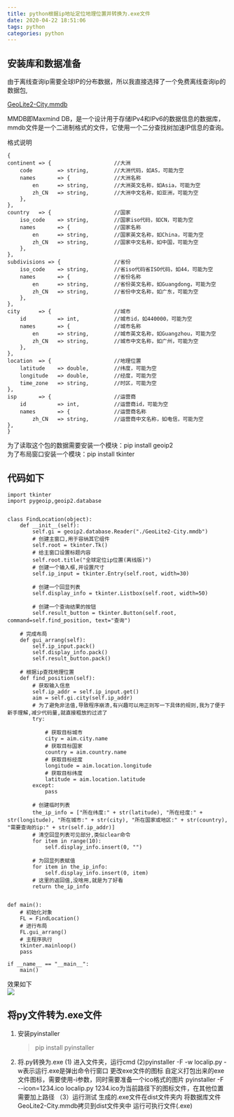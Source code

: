 ```yaml
---
title: python根据ip地址定位地理位置并转换为.exe文件
date: 2020-04-22 18:51:06
tags: python
categories: python
---
```

<!-- toc -->
<!-- more -->

## 安装库和数据准备
由于离线查询ip需要全球IP的分布数据，所以我直接选择了一个免费离线查询ip的数据包,  

[GeoLite2-City.mmdb](https://download.csdn.net/download/qq_42112448/12289578)

MMDB即Maxmind DB，是一个设计用于存储IPv4和IPv6的数据信息的数据库，mmdb文件是一个二进制格式的文件，它使用一个二分查找树加速IP信息的查询。

格式说明
    
    {
    continent => {                    //大洲
        code        => string,        //大洲代码，如AS，可能为空
        names       => {              //大洲名称
            en      => string,        //大洲英文名称，如Asia，可能为空
            zh_CN   => string,        //大洲中文名称，如亚洲，可能为空
        },
    },
    country   => {                    //国家
        iso_code    => string,        //国家iso代码，如CN，可能为空
        names       => {              //国家名称
            en      => string,        //国家英文名称，如China，可能为空
            zh_CN   => string,        //国家中文名称，如中国，可能为空
        },
    },
    subdivisions => {                 //省份
        iso_code    => string,        //省iso代码省ISO代码，如44，可能为空
        names       => {              //省份名称
            en      => string,        //省份英文名称，如Guangdong，可能为空
            zh_CN   => string,        //省份中文名称，如广东，可能为空
        },
    },
    city      => {                    //城市
        id          => int,           //城市id，如440000，可能为空
        names       => {              //城市名称
            en      => string,        //城市英文名称，如Guangzhou，可能为空
            zh_CN   => string,        //城市中文名称，如广州，可能为空
        },
    },
    location  => {                    //地理位置
        latitude    => double,        //纬度，可能为空
        longitude   => double,        //经度，可能为空
        time_zone   => string,        //时区，可能为空
    },
    isp       => {                    //运营商
        id          => int,           //运营商id，可能为空
        names       => {              //运营商名称
            zh_CN   => string,        //运营商中文名称，如电信，可能为空
    },
	}


为了读取这个包的数据需要安装一个模块：pip install geoip2  
为了布局窗口安装一个模块：pip install tkinter    

## 代码如下  
```
import tkinter
import pygeoip,geoip2.database


class FindLocation(object):
    def __init__(self):
        self.gi = geoip2.database.Reader("./GeoLite2-City.mmdb")
        # 创建主窗口,用于容纳其它组件
        self.root = tkinter.Tk()
        # 给主窗口设置标题内容
        self.root.title("全球定位ip位置(离线版)")
        # 创建一个输入框,并设置尺寸
        self.ip_input = tkinter.Entry(self.root, width=30)

        # 创建一个回显列表
        self.display_info = tkinter.Listbox(self.root, width=50)

        # 创建一个查询结果的按钮
        self.result_button = tkinter.Button(self.root, command=self.find_position, text="查询")

    # 完成布局
    def gui_arrang(self):
        self.ip_input.pack()
        self.display_info.pack()
        self.result_button.pack()

    # 根据ip查找地理位置
    def find_position(self):
        # 获取输入信息
        self.ip_addr = self.ip_input.get()
        aim = self.gi.city(self.ip_addr)
        # 为了避免非法值,导致程序崩溃,有兴趣可以用正则写一下具体的规则,我为了便于新手理解,减少代码量,就直接粗放的过滤了
        try:

            # 获取目标城市
            city = aim.city.name
            # 获取目标国家
            country = aim.country.name
            # 获取目标经度
            longitude = aim.location.longitude
            # 获取目标纬度
            latitude = aim.location.latitude
        except:
            pass

        # 创建临时列表
        the_ip_info = ["所在纬度:" + str(latitude), "所在经度:" + str(longitude), "所在城市:" + str(city), "所在国家或地区:" + str(country), "需要查询的ip:" + str(self.ip_addr)]
        # 清空回显列表可见部分,类似clear命令
        for item in range(10):
            self.display_info.insert(0, "")

        # 为回显列表赋值
        for item in the_ip_info:
            self.display_info.insert(0, item)
        # 这里的返回值,没啥用,就是为了好看
        return the_ip_info


def main():
    # 初始化对象
    FL = FindLocation()
    # 进行布局
    FL.gui_arrang()
    # 主程序执行
    tkinter.mainloop()
    pass
    
if __name__ == "__main__":
    main()
```
效果如下  
![](https://img-blog.csdnimg.cn/20200402234903859.png?x-oss-process=image/watermark,type_ZmFuZ3poZW5naGVpdGk,shadow_10,text_aHR0cHM6Ly9ibG9nLmNzZG4ubmV0L3FxXzQyMTEyNDQ4,size_16,color_FFFFFF,t_70)
## 将py文件转为.exe文件
1. 安装pyinstaller  
	>pip install pyinstaller
2. 将.py转换为.exe
(1) 进入文件夹，运行cmd
(2)pyinstaller -F -w localip.py
-w表示运行.exe是弹出命令行窗口
更改exe文件的图标
自定义打包出来的exe文件图标，需要使用-i参数，同时需要准备一个ico格式的图片
pyinstaller -F --icon=1234.ico localip.py
1234.ico为当前路径下的图标文件，在其他位置需要加上路径
（3）运行测试
生成的.exe文件在dist文件夹内
将数据库文件GeoLite2-City.mmdb拷贝到dist文件夹中
运行可执行文件(.exe)